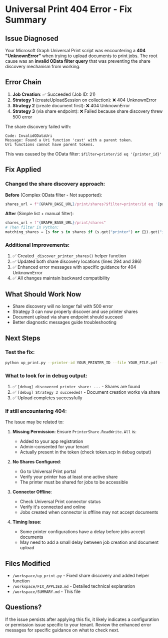 # Universal Print 404 Error - Fix Summary

## Issue Diagnosed

Your Microsoft Graph Universal Print script was encountering a **404 "UnknownError"** when trying to upload documents to print jobs. The root cause was an **invalid OData filter query** that was preventing the share discovery mechanism from working.

## Error Chain

1. **Job Creation**: ✅ Succeeded (Job ID: 21)
2. **Strategy 1** (createUploadSession on collection): ❌ 404 UnknownError
3. **Strategy 2** (create document first): ❌ 404 UnknownError  
4. **Strategy 3** (via share endpoint): ❌ Failed because share discovery threw 500 error

The share discovery failed with:
```
Code: InvalidODataUri
Message: Found a Uri function 'cast' with a parent token. 
Uri functions cannot have parent tokens.
```

This was caused by the OData filter: `$filter=printer/id eq '{printer_id}'`

## Fix Applied

### Changed the share discovery approach:

**Before** (Complex OData filter - Not supported):
```python
shares_url = f"{GRAPH_BASE_URL}/print/shares?$filter=printer/id eq '{printer_id}'"
```

**After** (Simple list + manual filter):
```python
shares_url = f"{GRAPH_BASE_URL}/print/shares"
# Then filter in Python:
matching_shares = [s for s in shares if (s.get("printer") or {}).get("id") == printer_id]
```

### Additional Improvements:

1. ✅ Created `_discover_printer_shares()` helper function
2. ✅ Updated both share discovery locations (lines 294 and 386)  
3. ✅ Enhanced error messages with specific guidance for 404 UnknownError
4. ✅ All changes maintain backward compatibility

## What Should Work Now

- Share discovery will no longer fail with 500 error
- Strategy 3 can now properly discover and use printer shares
- Document upload via share endpoint should succeed
- Better diagnostic messages guide troubleshooting

## Next Steps

### Test the fix:

```bash
python up_print.py --printer-id YOUR_PRINTER_ID --file YOUR_FILE.pdf --debug
```

### What to look for in debug output:

1. ✅ `[debug] discovered printer share: ...` - Shares are found
2. ✅ `[debug] Strategy 3 succeeded!` - Document creation works via share
3. ✅ Upload completes successfully

### If still encountering 404:

The issue may be related to:

1. **Missing Permission**: Ensure `PrinterShare.ReadWrite.All` is:
   - Added to your app registration
   - Admin-consented for your tenant
   - Actually present in the token (check token.scp in debug output)

2. **No Shares Configured**: 
   - Go to Universal Print portal
   - Verify your printer has at least one active share
   - The printer must be shared for jobs to be accessible

3. **Connector Offline**:
   - Check Universal Print connector status
   - Verify it's connected and online
   - Jobs created when connector is offline may not accept documents

4. **Timing Issue**:
   - Some printer configurations have a delay before jobs accept documents
   - May need to add a small delay between job creation and document upload

## Files Modified

- `/workspace/up_print.py` - Fixed share discovery and added helper function
- `/workspace/FIX_APPLIED.md` - Detailed technical explanation
- `/workspace/SUMMARY.md` - This file

## Questions?

If the issue persists after applying this fix, it likely indicates a configuration or permission issue specific to your tenant. Review the enhanced error messages for specific guidance on what to check next.
